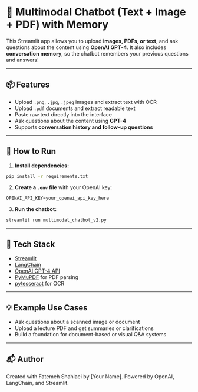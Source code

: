 # 🤖 Multimodal Chatbot (Text + Image + PDF) with Memory

This Streamlit app allows you to upload **images, PDFs, or text**, and ask questions about the content using **OpenAI GPT-4**. It also includes **conversation memory**, so the chatbot remembers your previous questions and answers!

---

## 📦 Features
- Upload `.png`, `.jpg`, `.jpeg` images and extract text with OCR
- Upload `.pdf` documents and extract readable text
- Paste raw text directly into the interface
- Ask questions about the content using **GPT-4**
- Supports **conversation history and follow-up questions**

---

## 🚀 How to Run

1. **Install dependencies:**
```bash
pip install -r requirements.txt
```

2. **Create a `.env` file** with your OpenAI key:
```
OPENAI_API_KEY=your_openai_api_key_here
```

3. **Run the chatbot:**
```bash
streamlit run multimodal_chatbot_v2.py
```

---

## 🧠 Tech Stack
- [Streamlit](https://streamlit.io/)
- [LangChain](https://github.com/langchain-ai/langchain)
- [OpenAI GPT-4 API](https://platform.openai.com/)
- [PyMuPDF](https://pymupdf.readthedocs.io/en/latest/) for PDF parsing
- [pytesseract](https://github.com/madmaze/pytesseract) for OCR

---

## 💡 Example Use Cases
- Ask questions about a scanned image or document
- Upload a lecture PDF and get summaries or clarifications
- Build a foundation for document-based or visual Q&A systems

---

## 📬 Author
Created with Fatemeh Shahlaei by [Your Name]. Powered by OpenAI, LangChain, and Streamlit.

